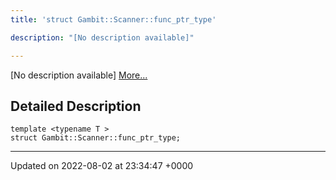 ```yaml
---
title: 'struct Gambit::Scanner::func_ptr_type'

description: "[No description available]"

---
```









[No description available] [More...](#detailed-description)

## Detailed Description

```
template <typename T >
struct Gambit::Scanner::func_ptr_type;
```

-------------------------------

Updated on 2022-08-02 at 23:34:47 +0000